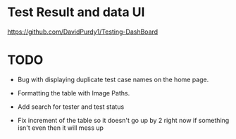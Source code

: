 # Test Result and data UI

https://github.com/DavidPurdy1/Testing-DashBoard

# TODO

- Bug with displaying duplicate test case names on the home page.

- Formatting the table with Image Paths.

- Add search for tester and test status

- Fix increment of the table so it doesn't go up by 2 right now if something isn't even then it will mess up
